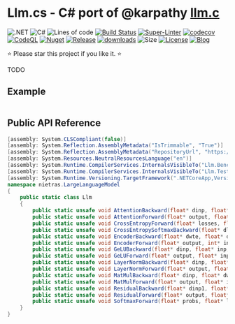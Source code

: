 ﻿# Llm.cs - C# port of @karpathy [llm.c](https://github.com/karpathy/llm.c)
![.NET](https://img.shields.io/badge/net8.0-5C2D91?logo=.NET&labelColor=gray)
![C#](https://img.shields.io/badge/12.0-239120?logo=csharp&logoColor=white&labelColor=gray)
![Lines of code](https://tokei.rs/b1/github/nietras/Llm.cs?category=code)
[![Build Status](https://github.com/nietras/Llm.cs/actions/workflows/dotnet.yml/badge.svg?branch=main)](https://github.com/nietras/Llm.cs/actions/workflows/dotnet.yml)
[![Super-Linter](https://github.com/nietras/Llm.cs/actions/workflows/super-linter.yml/badge.svg)](https://github.com/marketplace/actions/super-linter)
[![codecov](https://codecov.io/gh/nietras/Llm.cs/branch/main/graph/badge.svg?token=WN56CR3X0D)](https://codecov.io/gh/nietras/Llm.cs)
[![CodeQL](https://github.com/nietras/Llm.cs/workflows/CodeQL/badge.svg)](https://github.com/nietras/Llm.cs/actions?query=workflow%3ACodeQL)
[![Nuget](https://img.shields.io/nuget/v/Llm?color=purple)](https://www.nuget.org/packages/Llm/)
[![Release](https://img.shields.io/github/v/release/nietras/Llm.cs)](https://github.com/nietras/Llm.cs/releases/)
[![downloads](https://img.shields.io/nuget/dt/Llm)](https://www.nuget.org/packages/Llm)
![Size](https://img.shields.io/github/repo-size/nietras/Llm.cs.svg)
[![License](https://img.shields.io/github/license/nietras/Llm.cs)](https://github.com/nietras/Llm.cs/blob/main/LICENSE)
[![Blog](https://img.shields.io/badge/blog-nietras.com-4993DD)](https://nietras.com)

⭐ Please star this project if you like it. ⭐

TODO

## Example
```csharp

```

## Public API Reference
```csharp
[assembly: System.CLSCompliant(false)]
[assembly: System.Reflection.AssemblyMetadata("IsTrimmable", "True")]
[assembly: System.Reflection.AssemblyMetadata("RepositoryUrl", "https://github.com/nietras/Llm/")]
[assembly: System.Resources.NeutralResourcesLanguage("en")]
[assembly: System.Runtime.CompilerServices.InternalsVisibleTo("Llm.Benchmarks")]
[assembly: System.Runtime.CompilerServices.InternalsVisibleTo("Llm.Test")]
[assembly: System.Runtime.Versioning.TargetFramework(".NETCoreApp,Version=v8.0", FrameworkDisplayName=".NET 8.0")]
namespace nietras.LargeLanguageModel
{
    public static class Llm
    {
        public static unsafe void AttentionBackward(float* dinp, float* dpreatt, float* datt, float* dout, float* inp, float* att, int B, int T, int C, int NH) { }
        public static unsafe void AttentionForward(float* output, float* preatt, float* att, float* inp, int B, int T, int C, int NH) { }
        public static unsafe void CrossEntropyForward(float* losses, float* probs, int* targets, int B, int T, int V) { }
        public static unsafe void CrossEntropySoftmaxBackward(float* dlogits, float* dlosses, float* probs, int* targets, int B, int T, int V) { }
        public static unsafe void EncoderBackward(float* dwte, float* dwpe, float* dout, int* inp, int B, int T, int C) { }
        public static unsafe void EncoderForward(float* output, int* inp, float* wte, float* wpe, int B, int T, int C) { }
        public static unsafe void GeLUBackward(float* dinp, float* inp, float* dout, int N) { }
        public static unsafe void GeLUForward(float* output, float* inp, int N) { }
        public static unsafe void LayerNormBackward(float* dinp, float* dweight, float* dbias, float* dout, float* inp, float* weight, float* mean, float* rstd, int B, int T, int C) { }
        public static unsafe void LayerNormForward(float* output, float* mean, float* rstd, float* inp, float* weight, float* bias, int B, int T, int C) { }
        public static unsafe void MatMulBackward(float* dinp, float* dweight, float* dbias, float* dout, float* inp, float* weight, int B, int T, int C, int OC) { }
        public static unsafe void MatMulForward(float* output, float* inp, float* weight, float* bias, int B, int T, int C, int OC) { }
        public static unsafe void ResidualBackward(float* dinp1, float* dinp2, float* dout, int N) { }
        public static unsafe void ResidualForward(float* output, float* inp1, float* inp2, int N) { }
        public static unsafe void SoftmaxForward(float* probs, float* logits, int B, int T, int V) { }
    }
}
```
